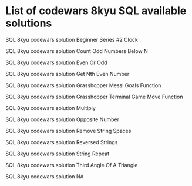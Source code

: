 # List of codewars 8kyu SQL available solutions

SQL 8kyu codewars solution Beginner Series #2 Clock

SQL 8kyu codewars solution Count Odd Numbers Below N

SQL 8kyu codewars solution Even Or Odd

SQL 8kyu codewars solution Get Nth Even Number

SQL 8kyu codewars solution Grasshopper Messi Goals Function

SQL 8kyu codewars solution Grasshopper Terminal Game Move Function

SQL 8kyu codewars solution Multiply

SQL 8kyu codewars solution Opposite Number

SQL 8kyu codewars solution Remove String Spaces

SQL 8kyu codewars solution Reversed Strings

SQL 8kyu codewars solution String Repeat

SQL 8kyu codewars solution Third Angle Of A Triangle

SQL 8kyu codewars solution NA

